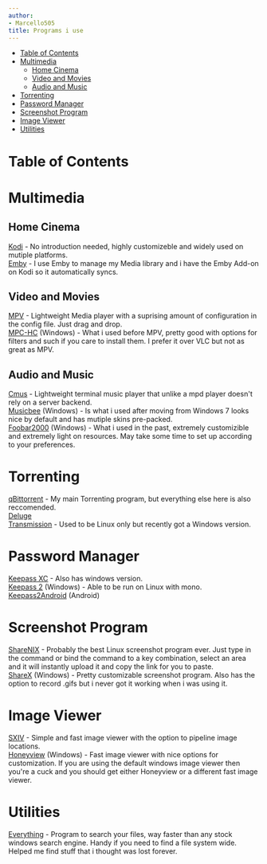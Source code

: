 ```yaml
---
author:
- Marcello505
title: Programs i use
---
```


-   [Table of Contents](#table-of-contents)
-   [Multimedia](#multimedia)
    -   [Home Cinema](#home-cinema)
    -   [Video and Movies](#video-and-movies)
    -   [Audio and Music](#audio-and-music)
-   [Torrenting](#torrenting)
-   [Password Manager](#password-manager)
-   [Screenshot Program](#screenshot-program)
-   [Image Viewer](#image-viewer)
-   [Utilities](#utilities)

Table of Contents
=================

Multimedia
==========

Home Cinema
-----------

[Kodi](https://kodi.tv/) - No introduction needed, highly customizeble
and widely used on mutiple platforms.\
[Emby](https://emby.media/) - I use Emby to manage my Media library and
i have the Emby Add-on on Kodi so it automatically syncs.

Video and Movies
----------------

[MPV]() - Lightweight Media player with a suprising amount of
configuration in the config file. Just drag and drop.\
[MPC-HC]() (Windows) - What i used before MPV, pretty good with options
for filters and such if you care to install them. I prefer it over VLC
but not as great as MPV.

Audio and Music
---------------

[Cmus]() - Lightweight terminal music player that unlike a mpd player
doesn't rely on a server backend.\
[Musicbee]() (Windows) - Is what i used after moving from Windows 7
looks nice by default and has mutiple skins pre-packed.\
[Foobar2000]() (Windows) - What i used in the past, extremely
customizible and extremely light on resources. May take some time to set
up according to your preferences.

Torrenting
==========

[qBittorrent]() - My main Torrenting program, but everything else here
is also reccomended.\
[Deluge]()\
[Transmission]() - Used to be Linux only but recently got a Windows
version.

Password Manager
================

[Keepass XC]() - Also has windows version.\
[Keepass 2]() (Windows) - Able to be run on Linux with mono.\
[Keepass2Android]() (Android)

Screenshot Program
==================

[ShareNIX]() - Probably the best Linux screenshot program ever. Just
type in the command or bind the command to a key combination, select an
area and it will instantly upload it and copy the link for you to
paste.\
[ShareX]() (Windows) - Pretty customizable screenshot program. Also has
the option to record .gifs but i never got it working when i was using
it.

Image Viewer
============

[SXIV]() - Simple and fast image viewer with the option to pipeline
image locations.\
[Honeyview]() (Windows) - Fast image viewer with nice options for
customization. If you are using the default windows image viewer then
you're a cuck and you should get either Honeyview or a different fast
image viewer.

Utilities
=========

[Everything]() - Program to search your files, way faster than any stock
windows search engine. Handy if you need to find a file system wide.
Helped me find stuff that i thought was lost forever.
